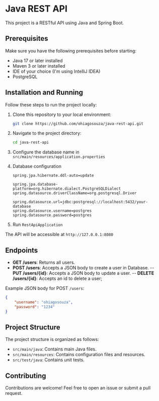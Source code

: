 # Java REST API

This project is a RESTful API using Java and Spring Boot.

## Prerequisites

Make sure you have the following prerequisites before starting:

- Java 17 or later installed
- Maven 3 or later installed
- IDE of your choice (I'm using IntelliJ IDEA)
- PostgreSQL

## Installation and Running

Follow these steps to run the project locally:

1. Clone this repository to your local environment:

   ```bash
   git clone https://github.com/ohiagosouza/java-rest-api.git
   ```

2. Navigate to the project directory:

   ```bash
   cd java-rest-api
   ```

3. Configure the database name in `src/main/resources/application.properties`
4. Database configuration
    ```
	spring.jpa.hibernate.ddl-auto=update
	
	spring.jpa.database-platform=org.hibernate.dialect.PostgreSQLDialect
	spring.datasource.driverClassName=org.postgresql.Driver
	
	spring.datasource.url=jdbc:postgresql://localhost:5432/your-database
	spring.datasource.username=postgres
	spring.datasource.password=postgres
   ```
6. Run `RestApiApplication`

The API will be accessible at `http://127.0.0.1:8080`

## Endpoints

- **GET /users**: Returns all users.
- **POST /users**: Accepts a JSON body to create a user in Database.
-- **PUT /users/{id}**: Accepts a JSON body to update a user.
-- **DELETE /users/{id}**: Accepts an id to delete a user;
  
Example JSON body for POST `/users`:
```json
{
	"username": "ohiagosouza",
	"password": "1234"
}
```

## Project Structure
The project structure is organized as follows:

- `src/main/java`: Contains main Java files.
- `src/main/resources`: Contains configuration files and resources.
- `src/test/java`: Contains unit tests.

## Contributing
Contributions are welcome! Feel free to open an issue or submit a pull request.
